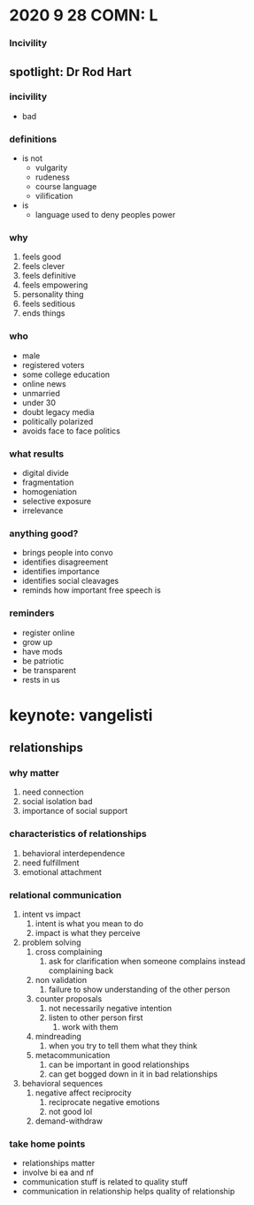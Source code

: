 # 2020 9 28 COMN: L

### Incivility

## spotlight: Dr Rod Hart

### incivility 

- bad

### definitions

- is not
  - vulgarity
  - rudeness
  - course language
  - vilification
- is
  - language used to deny peoples power

### why

1. feels good
2. feels clever
3. feels definitive
4. feels empowering
5. personality thing
6. feels seditious
7. ends things

### who

- male
- registered voters
- some college education
- online news
- unmarried
- under 30
- doubt legacy media
- politically polarized
- avoids face to face politics

### what results

- digital divide
- fragmentation
- homogeniation
- selective exposure
- irrelevance

### anything good?

- brings people into convo
- identifies disagreement
- identifies importance
- identifies social cleavages
- reminds how important free speech is

### reminders

- register online
- grow up
- have mods
- be patriotic
- be transparent
- rests in us

# keynote: vangelisti

## relationships

### why matter

1. need connection
2. social isolation bad
3. importance of social support

### characteristics of relationships

1. behavioral interdependence
2. need fulfillment
3. emotional attachment

### relational communication

1. intent vs impact
   1. intent is what you mean to do
   2. impact is what they perceive
2. problem solving
   1. cross complaining
      1. ask for clarification when someone complains instead complaining back
   2. non validation
      1. failure to show understanding of the other person
   3. counter proposals
      1. not necessarily negative intention
      2. listen to other person first
         1. work with them
   4. mindreading
      1. when you try to tell them what they think
   5. metacommunication
      1. can be important in good relationships
      2. can get bogged down in it in bad relationships
3. behavioral sequences
   1. negative affect reciprocity
      1. reciprocate negative emotions
      2. not good lol
   2. demand-withdraw

### take home points

- relationships matter
- involve bi ea and nf
- communication stuff is related to quality stuff
- communication in relationship helps quality of relationship

